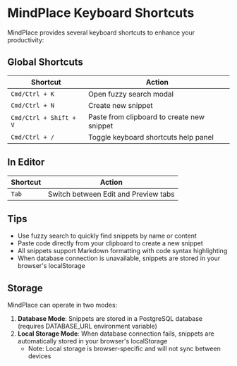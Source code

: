 # MindPlace Keyboard Shortcuts

MindPlace provides several keyboard shortcuts to enhance your productivity:

## Global Shortcuts

| Shortcut | Action |
|----------|--------|
| `Cmd/Ctrl + K` | Open fuzzy search modal |
| `Cmd/Ctrl + N` | Create new snippet |
| `Cmd/Ctrl + Shift + V` | Paste from clipboard to create new snippet |
| `Cmd/Ctrl + /` | Toggle keyboard shortcuts help panel |

## In Editor

| Shortcut | Action |
|----------|--------|
| `Tab` | Switch between Edit and Preview tabs |

## Tips

- Use fuzzy search to quickly find snippets by name or content
- Paste code directly from your clipboard to create a new snippet
- All snippets support Markdown formatting with code syntax highlighting
- When database connection is unavailable, snippets are stored in your browser's localStorage

## Storage

MindPlace can operate in two modes:
1. **Database Mode**: Snippets are stored in a PostgreSQL database (requires DATABASE_URL environment variable)
2. **Local Storage Mode**: When database connection fails, snippets are automatically stored in your browser's localStorage
   - Note: Local storage is browser-specific and will not sync between devices

